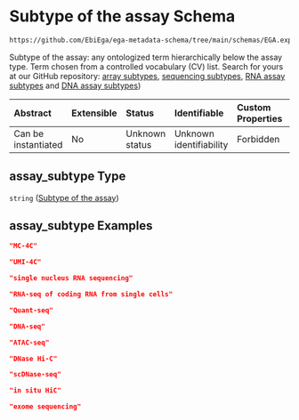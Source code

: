 # Subtype of the assay Schema

```txt
https://github.com/EbiEga/ega-metadata-schema/tree/main/schemas/EGA.experiment.json#/properties/assay_type_descriptor/properties/assay_subtype
```

Subtype of the assay: any ontologized term hierarchically below the assay type. Term chosen from a controlled vocabulary (CV) list. Search for yours at our GitHub repository: [array subtypes](https://github.com/EbiEga/ega-metadata-schema/tree/main/schemas/controlled_vocabulary_schemas/EGA.cv.assay_subtype_by_array.json), [sequencing subtypes](https://github.com/EbiEga/ega-metadata-schema/tree/main/schemas/controlled_vocabulary_schemas/EGA.cv.assay_subtype_by_sequencer.json), [RNA assay subtypes](https://github.com/EbiEga/ega-metadata-schema/tree/main/schemas/controlled_vocabulary_schemas/EGA.cv.assay_subtype_by_rna.json) and [DNA assay subtypes](https://github.com/EbiEga/ega-metadata-schema/tree/main/schemas/controlled_vocabulary_schemas/EGA.cv.assay_subtype_by_dna.json))

| Abstract            | Extensible | Status         | Identifiable            | Custom Properties | Additional Properties | Access Restrictions | Defined In                                                                           |
| :------------------ | :--------- | :------------- | :---------------------- | :---------------- | :-------------------- | :------------------ | :----------------------------------------------------------------------------------- |
| Can be instantiated | No         | Unknown status | Unknown identifiability | Forbidden         | Allowed               | none                | [EGA.experiment.json\*](../../../schemas/EGA.experiment.json "open original schema") |

## assay\_subtype Type

`string` ([Subtype of the assay](ega-9-properties-type-of-assay-properties-subtype-of-the-assay.md))

## assay\_subtype Examples

```json
"MC-4C"
```

```json
"UMI-4C"
```

```json
"single nucleus RNA sequencing"
```

```json
"RNA-seq of coding RNA from single cells"
```

```json
"Quant-seq"
```

```json
"DNA-seq"
```

```json
"ATAC-seq"
```

```json
"DNase Hi-C"
```

```json
"scDNase-seq"
```

```json
"in situ HiC"
```

```json
"exome sequencing"
```
